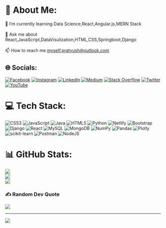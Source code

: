 # 💫 About Me:
🌱 I’m currently learning Data Science,React,Angular.js,MERN Stack<br><br>💬 Ask me about React,JavaScript,DataVisulization,HTML,CSS,Springboot,Django<br><br>📫 How to reach me myself.pratyush@outlook.com


## 🌐 Socials:
[![Facebook](https://img.shields.io/badge/Facebook-%231877F2.svg?logo=Facebook&logoColor=white)](https://facebook.com/PratyushKumar) [![Instagram](https://img.shields.io/badge/Instagram-%23E4405F.svg?logo=Instagram&logoColor=white)](https://instagram.com/pratyuzh_) [![LinkedIn](https://img.shields.io/badge/LinkedIn-%230077B5.svg?logo=linkedin&logoColor=white)](https://linkedin.com/in/pratyush-kumar) [![Medium](https://img.shields.io/badge/Medium-12100E?logo=medium&logoColor=white)](https://medium.com/@Pratyush72) [![Stack Overflow](https://img.shields.io/badge/-Stackoverflow-FE7A16?logo=stack-overflow&logoColor=white)](https://stackoverflow.com/users/pratyushKumar) [![Twitter](https://img.shields.io/badge/Twitter-%231DA1F2.svg?logo=Twitter&logoColor=white)](https://twitter.com/pr4tyxsh_) [![YouTube](https://img.shields.io/badge/YouTube-%23FF0000.svg?logo=YouTube&logoColor=white)](https://youtube.com/@BurnerBits) 

# 💻 Tech Stack:
![CSS3](https://img.shields.io/badge/css3-%231572B6.svg?style=flat&logo=css3&logoColor=white) ![JavaScript](https://img.shields.io/badge/javascript-%23323330.svg?style=flat&logo=javascript&logoColor=%23F7DF1E) ![Java](https://img.shields.io/badge/java-%23ED8B00.svg?style=flat&logo=java&logoColor=white) ![HTML5](https://img.shields.io/badge/html5-%23E34F26.svg?style=flat&logo=html5&logoColor=white) ![Python](https://img.shields.io/badge/python-3670A0?style=flat&logo=python&logoColor=ffdd54)  ![Netlify](https://img.shields.io/badge/netlify-%23000000.svg?style=flat&logo=netlify&logoColor=#00C7B7) ![Bootstrap](https://img.shields.io/badge/bootstrap-%23563D7C.svg?style=flat&logo=bootstrap&logoColor=white) ![Django](https://img.shields.io/badge/django-%23092E20.svg?style=flat&logo=django&logoColor=white) ![React](https://img.shields.io/badge/react-%2320232a.svg?style=flat&logo=react&logoColor=%2361DAFB) ![MySQL](https://img.shields.io/badge/mysql-%2300f.svg?style=flat&logo=mysql&logoColor=white) ![MongoDB](https://img.shields.io/badge/MongoDB-%234ea94b.svg?style=flat&logo=mongodb&logoColor=white) ![NumPy](https://img.shields.io/badge/numpy-%23013243.svg?style=flat&logo=numpy&logoColor=white) ![Pandas](https://img.shields.io/badge/pandas-%23150458.svg?style=flat&logo=pandas&logoColor=white) ![Plotly](https://img.shields.io/badge/Plotly-%233F4F75.svg?style=flat&logo=plotly&logoColor=white) ![scikit-learn](https://img.shields.io/badge/scikit--learn-%23F7931E.svg?style=flat&logo=scikit-learn&logoColor=white) ![Postman](https://img.shields.io/badge/Postman-FF6C37?style=flat&logo=postman&logoColor=white) ![NodeJS](https://img.shields.io/badge/node.js-6DA55F?style=flat&logo=node.js&logoColor=white)
# 📊 GitHub Stats:
![](https://github-readme-stats.vercel.app/api?username=Pr4tyush&theme=dark&hide_border=false&include_all_commits=true&count_private=false)<br/>
![](https://github-readme-streak-stats.herokuapp.com/?user=Pr4tyush&theme=dark&hide_border=false)<br/>
![](https://github-readme-stats.vercel.app/api/top-langs/?username=Pr4tyush&theme=dark&hide_border=false&include_all_commits=true&count_private=false&layout=compact)

### ✍️ Random Dev Quote
![](https://quotes-github-readme.vercel.app/api?type=horizontal&theme=tokyonight)

---
[![](https://visitcount.itsvg.in/api?id=Pr4tyush&icon=0&color=0)](https://visitcount.itsvg.in)

<!-- Proudly created with GPRM ( https://gprm.itsvg.in ) -->
